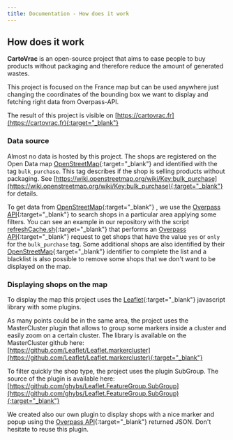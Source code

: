 ```yaml
---
title: Documentation - How does it work
---
```


## How does it work

**CartoVrac** is an open-source project that aims to ease people to buy products without packaging and therefore reduce the amount of generated wastes.

This project is focused on the France map but can be used anywhere just changing the coordinates of the bounding box we want to display and fetching right data from Overpass-API.

The result of this project is visible on [https://cartovrac.fr](https://cartovrac.fr){:target="_blank"}

### Data source
Almost no data is hosted by this project. The shops are registered on the Open Data map [OpenStreetMap](https://openstreetmap.org){:target="_blank"} and identified with the tag `bulk_purchase`. This tag describes if the shop is selling products without packaging. See [https://wiki.openstreetmap.org/wiki/Key:bulk_purchase](https://wiki.openstreetmap.org/wiki/Key:bulk_purchase){:target="_blank"} for details.

To get data from [OpenStreetMap](http://openstreetmap.org){:target="_blank"} , we use the [Overpass API](https://wiki.openstreetmap.org/wiki/Overpass_API){:target="_blank"} to search shops in a particular area applying some filters. You can see an example in our repository with the script [refreshCache.sh](https://github.com/vivreanantes/cartovrac/blob/master/refreshCache.sh){:target="_blank"} that performs an [Overpass API](https://wiki.openstreetmap.org/wiki/Overpass_API){:target="_blank"} request to get shops that have the value `yes` or `only` for the `bulk_purchase` tag. Some additional shops are also identified by their [OpenStreetMap](http://openstreetmap.org){:target="_blank"} identifier to complete the list and a blacklist is also possible to remove some shops that we don't want to be displayed on the map.

### Displaying shops on the map
To display the map this project uses the [Leaflet](http://leafletjs.com/){:target="_blank"} javascript library with some plugins. 

As many points could be in the same area, the project uses the MasterCluster plugin that allows to group some markers inside a cluster and easily zoom on a certain cluster. The library is available on the MasterCluster github here: [https://github.com/Leaflet/Leaflet.markercluster](https://github.com/Leaflet/Leaflet.markercluster){:target="_blank"}

To filter quickly the shop type, the project uses the plugin SubGroup. The source of the plugin is available here: [https://github.com/ghybs/Leaflet.FeatureGroup.SubGroup](https://github.com/ghybs/Leaflet.FeatureGroup.SubGroup){:target="_blank"}

We created also our own plugin to display shops with a nice marker and popup using the [Overpass API](https://wiki.openstreetmap.org/wiki/Overpass_API){:target="_blank"} returned JSON. Don't hesitate to reuse this plugin.
